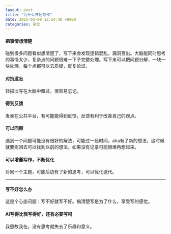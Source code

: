 ```yaml
---
layout: post
title: "为什么开始写作"
date: 2025-03-09 12:54:40 +0900
categories: 杂文
---
```


#### 把事情想清楚

碰到很多问题看似想清楚了，写下来会发现逻辑混乱，漏洞百出。大脑能同时思考的事情太少，复杂点的问题很难一下子完整处理。写下来可以把问题分解，一块一块处理。每个点都可以去质疑，反复论证。

#### 对抗遗忘

轻描淡写在大脑中飘过，很容易忘记。

#### 得到反馈

发表在公共平台，有可能能得到反馈，反馈有利于改善自己的观点。

#### 可以回顾

遇到一个问题可能没有很好的解法，可能过一段时间，aha有了新的想法，这时候就要拐回去可以找到以前的想法。如果没有记录可能很难再想起来。

#### 可以增量写作，不断优化

对同一个主题，可能后边有了新的思考，可以优化迭代。
<!--more-->
---

#### 写不好怎么办

这是个心态问题：写不好就写不好。搞清楚写是为了什么，享受写的感觉。

#### AI写得比我写得好，还有必要写吗

我思故我在。没有思考就失去了乐趣和意义。
